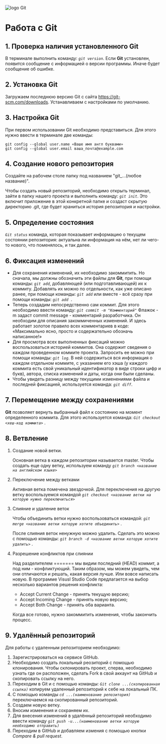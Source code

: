 ![logo Git](GIT.png)

# Работа с Git
## 1. Проверка наличия установленного Git
В терминале выполнить команду: *`git version`*.
Если **Git** установлен, появится сообщение с информацией о версии программы. Иначе будет сообщение об ошибке.

## 2. Установка Git
Загружаем последнюю версию Git с сайта https://git-scm.com/downloads.
Устанавливаем с настройками по умолчанию.

## 3. Настройка Git
При первом использовании Git необходимо представиться. Для этого нужно ввести в терминале две команды:
``` 
git config --global user.name «Ваше имя англ буквами»
git config --global user.email ваша_почта@example.com
```
## 4. Создание нового репозитория
Создайте на рабочем столе папку под названием "git_...(любое название)".

Чтобы создать новый репозиторий, необходимо открыть терминал, зайти в папку нашего проекта и выполнить команду: *`git init`*.
Это включит приложение в этой конкретной папке и создаст скрытую директорию .git, где будет храниться история репозитория и настройки.
## 5. Определение состояния
*`Git status`* команда, которая показывает информацию о текущем состоянии репозитория: актуальна ли информация на нём, нет ли чего-то нового, что поменялось, и так далее.
## 6. Фиксация изменений
* Для сохранения изменений, их необходимо закоммитить. Но сначала, мы должны обозначить эти файлы для **Git**, при помощи команды: *`git add`*, добавляющей (или подготавливающей) их к коммиту. Добавлять их можно по отдельности, как уже описано ранее, при помощи команды: *`git add`* или вместе - всё сразу при помощи команды: *`git add .`*
* Теперь создадим непосредственно сам коммит. Для этого необходимо ввести команду: *`git commit -m "Комментарий"`* Флажок -m задаст commit message - комментарий разработчика. Он необходим для описания закоммиченных изменений. И здесь работает золотое правило всех комментариев в коде: «Максимально ясно, просто и содержательно обозначь написанное!» 
* Для просмотра всех выполненных фиксаций можно воспользоваться историей коммитов. Она содержит сведения о каждом проведенном коммите проекта. Запросить ее можно при помощи команды: *`git log`*. В ней содержиться вся информация о каждом отдельном коммите, с указанием его хэша (у каждого коммита есть свой уникальный идентификатор в виде строки цифр и букв), автора, списка изменений и даты, когда они были сделаны.
* Чтобы увидеть разницу между текущими изменениями файла и последней фиксацией, используется команда: *`git diff`*.
## 7. Перемещение между сохранениями
**Git** позволяет вернуть выбранный файл к состоянию на момент определенного коммита. Для этого используется команда: *`Git checkout <хеш-код коммита>`* . 
## 8. Ветвление
1. Создание новой ветки.

    Основная ветка в каждом репозитории называется master. Чтобы создать еще одну ветку, используем команду *`git branch <название на английском языке>`*
2. Переключение между ветками

    Активная ветка помечена звездочкой. Для переключения на другую ветку воспользуемся командой *`git checkout <название ветки на которую нужно переключиться>`*
    
3. Слияние и удаление веток

    Чтобы объединить ветки нужно воспользоваться командой: *`git merge <название ветки которую хотите объединить>`* . 

    После слияния веток ненужную можно удалить. Сделать это можно с помощью команды: *`git branch -d <название ветки которую хотите удалить>`* .
4. Разрешение конфликтов при слиянии
    
    Над разделителем ======= мы видим последний (HEAD) коммит, а под ним - конфликтующий. Таким образом, мы можем увидеть, чем они отличаются и решать, какая версия лучше. Или вовсе написать новую.
    В программе Visusl Studio Code предлагается на выбор несколько вариантов решения конфликта:
    * Accept Current Change - принять текущую версию;
    * Accept Incoming Change - принять новую версию;
    * Accept Both Change - принять оба варианта. 

    Когда все готово, нужно закоммитить изменения, чтобы закончить процесс.

## 9. Удалённый репозиторий
Для работы с удаленным репозиторием необходимо: 
1. Зарегистрироваться на сервисе GitHub. 
2. Необходимо создать локальный реозиторий с помощью клонирования. Чтобы склонировать проект, сперва, необходимо узнать где он расположен, сделать Fork в свой аккаунт на GitHub и скопировать ссылку на него.
3. Переходим в Git и с помощью команды: *`Git clone ...(скопированная ссылка)`* копируем удаленный репозиторий к себе на локальный ПК.
4. С помощью команды *`cd ...(наименование репозитория)`* переключаемся на скопированный репозиторий.
5. Создаем новую ветку.
6. Вносим изменения и сохраняем их.
7. Для внесения изменений в удалённый репозиторий необходимо ввести команду *`git push -u...(наименование ветки которую необходимо отправить)`*
8. Переходим в GitHub и добавляем измения с помощью кнопки *Compare & pull request*.
     